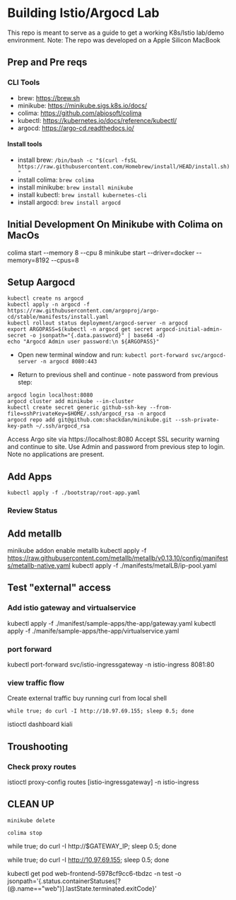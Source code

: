 # Building Istio/Argocd Lab
This repo is meant to serve as a guide to get a working K8s/Istio lab/demo environment.
Note: The repo was developed on a Apple Silicon MacBook
## Prep and Pre reqs
### CLI Tools
- brew: https://brew.sh
- minikube: https://minikube.sigs.k8s.io/docs/
- colima: https://github.com/abiosoft/colima
- kubectl: https://kubernetes.io/docs/reference/kubectl/
- argocd: https://argo-cd.readthedocs.io/

#### Install tools
- install brew: ```/bin/bash -c "$(curl -fsSL https://raw.githubusercontent.com/Homebrew/install/HEAD/install.sh)"```
- install colima: ```brew colima```
- install minikube: ```brew install minikube```
- install kubectl: ```brew install kubernetes-cli```
- install argocd: ```brew install argocd```
## Initial Development On Minikube with Colima on MacOs
colima start --memory 8 --cpu 8
minikube start --driver=docker --memory=8192 --cpus=8
 

## Setup Aargocd

```
kubectl create ns argocd
kubectl apply -n argocd -f https://raw.githubusercontent.com/argoproj/argo-cd/stable/manifests/install.yaml
kubectl rollout status deployment/argocd-server -n argocd
export ARGOPASS=$(kubectl -n argocd get secret argocd-initial-admin-secret -o jsonpath="{.data.password}" | base64 -d)
echo "Argocd Admin user password:\n ${ARGOPASS}"
```

- Open new terminal window and run: ```kubectl port-forward svc/argocd-server -n argocd 8080:443```

- Return to previous shell and continue - note password from previous step:
```
argocd login localhost:8080
argocd cluster add minikube --in-cluster
kubectl create secret generic github-ssh-key --from-file=sshPrivateKey=$HOME/.ssh/argocd_rsa -n argocd
argocd repo add git@github.com:shackdan/minikube.git --ssh-private-key-path ~/.ssh/argocd_rsa
```
Access Argo site via https://localhost:8080
Accept SSL security warning and continue to site.
Use Admin and password from previous step to login.
Note no applications are present.


## Add Apps
```
kubectl apply -f ./bootstrap/root-app.yaml
```
### Review Status


## Add metallb
minikube addon enable metallb
kubectl apply -f https://raw.githubusercontent.com/metallb/metallb/v0.13.10/config/manifests/metallb-native.yaml
kubectl apply -f ./manifests/metalLB/ip-pool.yaml

## Test "external" access
### Add istio gateway and virtualservice
kubectl apply -f ./manifest/sample-apps/the-app/gateway.yaml
kubectl apply -f ./manife/sample-apps/the-app/virtualservice.yaml
### port forward
kubectl port-forward svc/istio-ingressgateway -n istio-ingress 8081:80

### view traffic flow
Create external traffic buy running curl from local shell

```while true; do curl -I http://10.97.69.155; sleep 0.5; done```

istioctl dashboard kiali


## Troushooting
### Check proxy routes
istioctl proxy-config routes [istio-ingressgateway] -n istio-ingress


## CLEAN UP
```minikube delete```

```colima stop```

while true; do curl -I http://$GATEWAY_IP; sleep 0.5; done

while true; do curl -I http://10.97.69.155; sleep 0.5; done


kubectl get pod web-frontend-5978cf9cc6-tbdzc -n test -o jsonpath='{.status.containerStatuses[?(@.name=="web")].lastState.terminated.exitCode}'